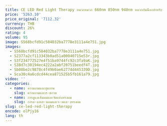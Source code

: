 ```yaml
---
title: CE LED Red Light Therapy หมวกหมวก 660nm 850nm 940nm หมวกกันน็อกสําหรับปวดศีรษะและฟังก์ชั่นสมอง ImprovementNew
price: '5263.10'
price_original: '7112.32'
currency: THB
discount: 26%
rating: 4
volume: 95
image: S568bcfd91c584032ba7778e3111a4e751.jpg
images:
  - S568bcfd91c584032ba7778e3111a4e751.jpg
  - S2377a2cf113343b0ad51a00040715e53r.jpg
  - S3f234772527e4f51ba9744fc92c3fa9aK.jpg
  - S38d7c38194ec4222a2abf20751beedf4T.jpg
  - Sb08be2c9878c4f49b0ae62774d445339D.jpg
  - Sca30c4a6cdcd44cea871525b5fb161a79.jpg
video: ''
categories:
  - name: ความงามและสุขภาพ
    slug: ความงามและส-ขภาพ
  - name: การดูแลเส้นผมและจัดแต่งทรงผม
    slug: การด-แลเส-นผมและจ-ดแต-งทรงผม
slug: ce-led-red-light-therapy
encode: olPjy16
lang: th
---
```

  